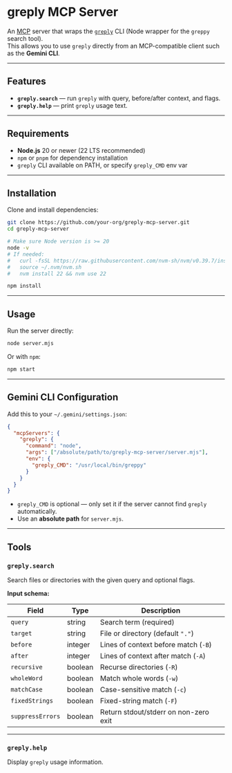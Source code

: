 # greply MCP Server

An [MCP](https://github.com/modelcontextprotocol) server that wraps the [`greply`](https://www.npmjs.com/package/greply) CLI (Node wrapper for the `greppy` search tool).  
This allows you to use `greply` directly from an MCP-compatible client such as the **Gemini CLI**.

---

## Features
- **`greply.search`** — run `greply` with query, before/after context, and flags.
- **`greply.help`** — print `greply` usage text.

---

## Requirements
- **Node.js** 20 or newer (22 LTS recommended)
- `npm` or `pnpm` for dependency installation
- `greply` CLI available on PATH, or specify `greply_CMD` env var

---

## Installation

Clone and install dependencies:

```bash
git clone https://github.com/your-org/greply-mcp-server.git
cd greply-mcp-server

# Make sure Node version is >= 20
node -v
# If needed:
#   curl -fsSL https://raw.githubusercontent.com/nvm-sh/nvm/v0.39.7/install.sh | bash
#   source ~/.nvm/nvm.sh
#   nvm install 22 && nvm use 22

npm install
````

---

## Usage

Run the server directly:

```bash
node server.mjs
```

Or with `npm`:

```bash
npm start
```

---

## Gemini CLI Configuration

Add this to your `~/.gemini/settings.json`:

```json
{
  "mcpServers": {
    "greply": {
      "command": "node",
      "args": ["/absolute/path/to/greply-mcp-server/server.mjs"],
      "env": {
        "greply_CMD": "/usr/local/bin/greppy"
      }
    }
  }
}
```

* `greply_CMD` is optional — only set it if the server cannot find `greply` automatically.
* Use an **absolute path** for `server.mjs`.

---

## Tools

### `greply.search`

Search files or directories with the given query and optional flags.

**Input schema:**

| Field            | Type    | Description                           |
| ---------------- | ------- | ------------------------------------- |
| `query`          | string  | Search term (required)                |
| `target`         | string  | File or directory (default `"."`)     |
| `before`         | integer | Lines of context before match (`-B`)  |
| `after`          | integer | Lines of context after match (`-A`)   |
| `recursive`      | boolean | Recurse directories (`-R`)            |
| `wholeWord`      | boolean | Match whole words (`-w`)              |
| `matchCase`      | boolean | Case-sensitive match (`-c`)           |
| `fixedStrings`   | boolean | Fixed-string match (`-F`)             |
| `suppressErrors` | boolean | Return stdout/stderr on non-zero exit |

---

### `greply.help`
Display `greply` usage information.

